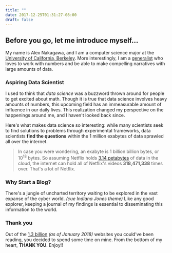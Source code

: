 ```yaml
---
title: ""
date: 2017-12-25T01:31:27-08:00
draft: false
---
```


## Before you go, let me introduce myself...

My name is Alex Nakagawa, and I am a computer science major at the [University of California, Berkeley](http://berkeley.edu). More interestingly, I am a [generalist](https://www.forbes.com/sites/meghancasserly/2012/07/10/the-secret-power-of-the-generalist-and-how-theyll-rule-the-future/) who loves to work with numbers and be able to make compelling narratives with large amounts of data.

### Aspiring Data Scientist

I used to think that _data science_ was a buzzword thrown around for people to get excited about math. Though it is true that data science involves heavy amounts of numbers, this upcoming field has an immeasurable amount of influence in our daily lives. This realization changed my perspective on the happenings around me, and I haven't looked back since.

Here's what makes data science so interesting: while many scientists seek to find solutions to problems through experimental frameworks, data scientists **find the questions** within the 1 million exabytes of data sprawled all over the internet.

> In case you were wondering, an exabyte is 1 billion billion bytes, or 10<sup>18</sup> bytes. So assuming Netflix holds [3.14 petabytes](http://gizmodo.com/how-netflix-makes-3-14-petabytes-of-video-feel-like-it-498566450) of data in the cloud, the internet can hold all of Netflix's videos **318,471,338** times over. That's a lot of Netflix.

### Why Start a Blog?

There's a jungle of uncharted territory waiting to be explored in the vast expanse of the cyber world. *(cue Indiana Jones theme)* Like any good explorer, keeping a journal of my findings is essential to disseminating this information to the world.

### Thank you

Out of the [1.3 billion](http://www.internetlivestats.com/total-number-of-websites/) *(as of January 2018)* websites you could've been reading, you decided to spend some time on mine. From the bottom of my heart, **THANK YOU**. Enjoy!!